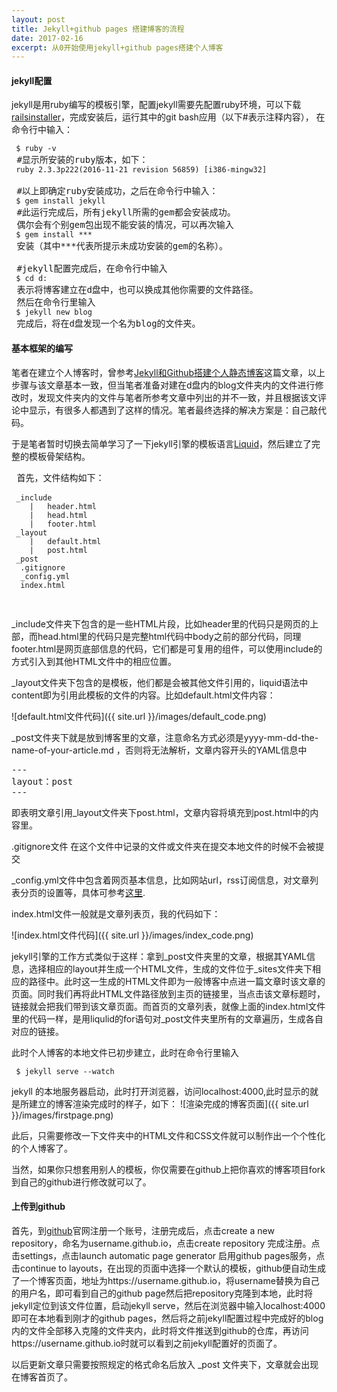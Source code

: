 ```yaml
---
layout: post
title: Jekyll+github pages 搭建博客的流程
date: 2017-02-16
excerpt: 从0开始使用jekyll+github pages搭建个人博客
---
```


#### jekyll配置
 jekyll是用ruby编写的模板引擎，配置jekyll需要先配置ruby环境，可以下载[railsinstaller](http://railsinstaller.org/en)，完成安装后，运行其中的git bash应用（以下#表示注释内容），
 在命令行中输入：
 <pre>
<code> $ ruby -v </code>
 #显示所安装的ruby版本，如下：
<code> ruby 2.3.3p222(2016-11-21 revision 56859) [i386-mingw32]</code>

 #以上即确定ruby安装成功，之后在命令行中输入：
<code> $ gem install jekyll </code>
 #此运行完成后，所有jekyll所需的gem都会安装成功。
 偶尔会有个别gem包出现不能安装的情况，可以再次输入
<code> $ gem install ***</code>
 安装（其中***代表所提示未成功安装的gem的名称）。

 #jekyll配置完成后，在命令行中输入
<code> $ cd d: </code>
 表示将博客建立在d盘中，也可以换成其他你需要的文件路径。
 然后在命令行里输入
<code> $ jekyll new blog </code>
 完成后，将在d盘发现一个名为blog的文件夹。
</pre>


#### 基本框架的编写

笔者在建立个人博客时，曾参考[Jekyll和Github搭建个人静态博客](http://pwnny.cn/original/2016/06/26/MakeBlog.html)这篇文章，以上步骤与该文章基本一致，但当笔者准备对建在d盘内的blog文件夹内的文件进行修改时，发现文件夹内的文件与笔者所参考文章中列出的并不一致，并且根据该文评论中显示，有很多人都遇到了这样的情况。笔者最终选择的解决方案是：自己敲代码。

于是笔者暂时切换去简单学习了一下jekyll引擎的模板语言[Liquid](https://github.com/Shopify/liquid/wiki/Liquid-for-Designers)，然后建立了完整的模板骨架结构。


<pre>
 首先，文件结构如下：
 <code>
 _include
    |	header.html
    |	head.html
    |	footer.html
 _layout
    |   default.html
    |	post.html
 _post
  .gitignore
  _config.yml
  index.html
 </code>
 </pre>
 
_include文件夹下包含的是一些HTML片段，比如header里的代码只是网页的上部，而head.html里的代码只是完整html代码中body之前的部分代码，同理footer.html是网页底部信息的代码，它们都是可复用的组件，可以使用include的方式引入到其他HTML文件中的相应位置。

_layout文件夹下包含的是模板，他们都是会被其他文件引用的，liquid语法中content即为引用此模板的文件的内容。比如default.html文件内容：

![default.html文件代码]({{ site.url }}/images/default_code.png)

_post文件夹下就是放到博客里的文章，注意命名方式必须是yyyy-mm-dd-the-name-of-your-article.md ，否则将无法解析，文章内容开头的YAML信息中
<pre>
---
layout：post
---
</pre>
即表明文章引用_layout文件夹下post.html，文章内容将填充到post.html中的内容里。

.gitignore文件
在这个文件中记录的文件或文件夹在提交本地文件的时候不会被提交

_config.yml文件中包含着网页基本信息，比如网站url，rss订阅信息，对文章列表分页的设置等，具体可参考[这里](http://jekyll.com.cn/docs/configuration/).

index.html文件一般就是文章列表页，我的代码如下：

![index.html文件代码]({{ site.url }}/images/index_code.png)

jekyll引擎的工作方式类似于这样：拿到_post文件夹里的文章，根据其YAML信息，选择相应的layout并生成一个HTML文件，生成的文件位于_sites文件夹下相应的路径中。此时这一生成的HTML文件即为一般博客中点进一篇文章时该文章的页面。同时我们再将此HTML文件路径放到主页的链接里，当点击该文章标题时，链接就会把我们带到该文章页面。而首页的文章列表，就像上面的index.html文件里的代码一样，是用liqulid的for语句对_post文件夹里所有的文章遍历，生成各自对应的链接。

此时个人博客的本地文件已初步建立，此时在命令行里输入
<pre><code> $ jekyll serve --watch</code></pre>
jekyll 的本地服务器启动，此时打开浏览器，访问localhost:4000,此时显示的就是所建立的博客渲染完成时的样子，如下：
![渲染完成的博客页面]({{ site.url }}/images/firstpage.png)

此后，只需要修改一下文件夹中的HTML文件和CSS文件就可以制作出一个个性化的个人博客了。


当然，如果你只想套用别人的模板，你仅需要在github上把你喜欢的博客项目fork到自己的github进行修改就可以了。


#### 上传到github
首先，到[github](https://github.com)官网注册一个账号，注册完成后，点击create a new repository，命名为username.github.io，点击create repository 完成注册。点击settings，点击launch automatic page generator 启用github pages服务，点击continue to layouts，在出现的页面中选择一个默认的模板，github便自动生成了一个博客页面，地址为https://username.github.io，将username替换为自己的用户名，即可看到自己的github page然后把repository克隆到本地，此时将jekyll定位到该文件位置，启动jekyll serve，然后在浏览器中输入localhost:4000即可在本地看到刚才的github pages，然后将之前jekyll配置过程中完成好的blog内的文件全部移入克隆的文件夹内，此时将文件推送到github的仓库，再访问https://username.github.io时就可以看到之前jekyll配置好的页面了。

以后更新文章只需要按照规定的格式命名后放入 _post 文件夹下，文章就会出现在博客首页了。

















